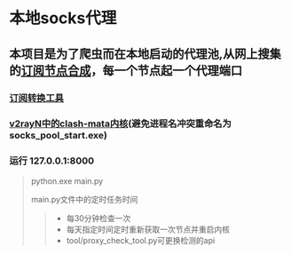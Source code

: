 # 本地socks代理
## 本项目是为了爬虫而在本地启动的代理池,从网上搜集的[订阅节点合成](https://github.com/tindy2013/subconverter/releases)，每一个节点起一个代理端口

### [订阅转换工具](https://github.com/tindy2013/subconverter/releases)
### [v2rayN中的clash-mata内核](https://github.com/2dust/v2rayN)(避免进程名冲突重命名为socks_pool_start.exe)



### 运行  127.0.0.1:8000

>python.exe main.py
> 
>main.py文件中的定时任务时间
>> - 每30分钟检查一次
>> - 每天指定时间定时重新获取一次节点并重启内核
>> - tool/proxy_check_tool.py可更换检测的api
